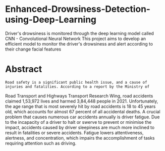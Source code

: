 # Enhanced-Drowsiness-Detection-using-Deep-Learning
Driver's drowsiness is monitored through the deep learning model called CNN - Convolutional Neural Network
This project aims to develop an efficient model to monitor the driver's drowsiness and alert according to their change facial features

# Abstract

	Road safety is a significant public health issue, and a cause of injuries and fatalities. According to a report by the Ministry of 
Road Transport and Highways Transport Research Wing, road accidents claimed 1,53,972 lives and harmed 3,84,448 people in 2021. Unfortunately, 
the age range that is most severely hit by road accidents is 18 to 45 years old, which accounts for almost 67 percent of all accidental deaths.
	A crucial problem that causes numerous car accidents annually is driver fatigue. Due to the incapacity of a driver to halt or swerve to
prevent or minimise the impact, accidents caused by driver sleepiness are much more inclined to result in fatalities or severe accidents. Fatigue 
lowers attentiveness, alertness, and concentration, which impairs the accomplishment of tasks requiring attention such as driving.

